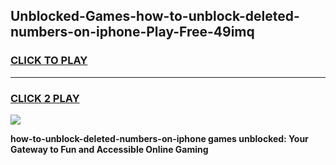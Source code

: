 
## Unblocked-Games-how-to-unblock-deleted-numbers-on-iphone-Play-Free-49imq
<h3>
<a href="https://premium76.site?title=how-to-unblock-deleted-numbers-on-iphone&ref=20M">CLICK TO PLAY</a></h3>
<hr>

<h3>
<a href="https://premium76.site?title=how-to-unblock-deleted-numbers-on-iphone&ref=20M">CLICK 2 PLAY</a>
  
</h3>

<a href="https://premium76.site?title=how-to-unblock-deleted-numbers-on-iphone&ref=19M"><img src="https://clearcache.store/games.png"></a>


**how-to-unblock-deleted-numbers-on-iphone games unblocked: Your Gateway to Fun and Accessible Online Gaming**
